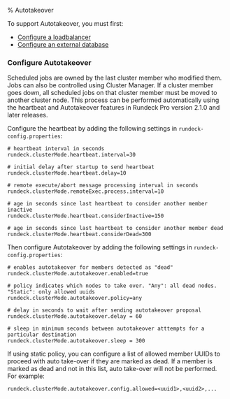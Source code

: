 % Autotakeover

To support Autotakeover, you must first:

* [Configure a loadbalancer](../loadbalancer/index.html)
* [Configure an external database](../../configuration/database/index.html)

### Configure Autotakeover

Scheduled jobs are owned by the last cluster member who modified them. Jobs can also be controlled using Cluster Manager. If a cluster member goes down, all scheduled jobs on that cluster member must be moved to another cluster node. This process can be performed automatically using the heartbeat and Autotakeover features in Rundeck Pro version 2.1.0 and later releases.

Configure the heartbeat by adding the following settings in `rundeck-config.properties`:

```
# heartbeat interval in seconds
rundeck.clusterMode.heartbeat.interval=30

# initial delay after startup to send heartbeat
rundeck.clusterMode.heartbeat.delay=10

# remote execute/abort message processing interval in seconds
rundeck.clusterMode.remoteExec.process.interval=10

# age in seconds since last heartbeat to consider another member inactive
rundeck.clusterMode.heartbeat.considerInactive=150

# age in seconds since last heartbeat to consider another member dead
rundeck.clusterMode.heartbeat.considerDead=300
```

Then configure Autotakeover by adding the following settings in `rundeck-config.properties`:

```
# enables autotakeover for members detected as "dead"
rundeck.clusterMode.autotakeover.enabled=true

# policy indicates which nodes to take over. "Any": all dead nodes. "Static": only allowed uuids
rundeck.clusterMode.autotakeover.policy=any

# delay in seconds to wait after sending autotakeover proposal
rundeck.clusterMode.autotakeover.delay = 60

# sleep in minimum seconds between autotakeover atttempts for a particular destination
rundeck.clusterMode.autotakeover.sleep = 300
```

If using static policy, you can configure a list of allowed member UUIDs to proceed with auto take-over if they are marked as dead. If a member is marked as dead and not in this list, auto take-over will not be performed. For example:

```
rundeck.clusterMode.autotakeover.config.allowed=<uuid1>,<uuid2>,...
```
